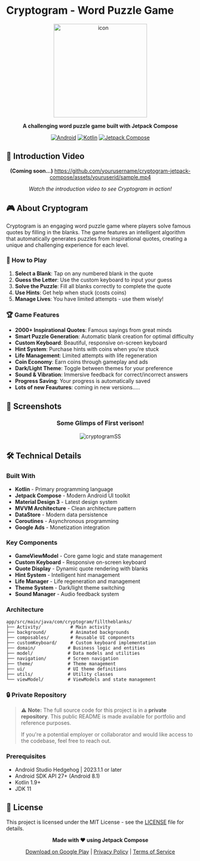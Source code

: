 # Cryptogram - Word Puzzle Game 

<div align="center">
<img width="250" height="250" alt="icon" src="https://github.com/user-attachments/assets/b7e9b441-caf8-48af-9062-d55d75a5cfa1" />


**A challenging word puzzle game built with Jetpack Compose**

[![Android](https://img.shields.io/badge/Android-API%2027+-green.svg)](https://developer.android.com/about/versions/android-14.0)
[![Kotlin](https://img.shields.io/badge/Kotlin-1.9+-blue.svg)](https://kotlinlang.org/)
[![Jetpack Compose](https://img.shields.io/badge/Jetpack%20Compose-1.5+-orange.svg)](https://developer.android.com/jetpack/compose)

</div>

## 📱 Introduction Video

<div align="center">

**(Coming soon...)**
https://github.com/yourusername/cryptogram-jetpack-compose/assets/youruserid/sample.mp4

*Watch the introduction video to see Cryptogram in action!*

</div>

## 🎮 About Cryptogram

Cryptogram is an engaging word puzzle game where players solve famous quotes by filling in the blanks. The game features an intelligent algorithm that automatically generates puzzles from inspirational quotes, creating a unique and challenging experience for each level.

### 🎯 How to Play

1. **Select a Blank**: Tap on any numbered blank in the quote
2. **Guess the Letter**: Use the custom keyboard to input your guess
3. **Solve the Puzzle**: Fill all blanks correctly to complete the quote
4. **Use Hints**: Get help when stuck (costs coins)
5. **Manage Lives**: You have limited attempts - use them wisely!

### 🏆 Game Features

- **2000+ Inspirational Quotes**: Famous sayings from great minds
- **Smart Puzzle Generation**: Automatic blank creation for optimal difficulty
- **Custom Keyboard**: Beautiful, responsive on-screen keyboard
- **Hint System**: Purchase hints with coins when you're stuck
- **Life Management**: Limited attempts with life regeneration
- **Coin Economy**: Earn coins through gameplay and ads
- **Dark/Light Theme**: Toggle between themes for your preference
- **Sound & Vibration**: Immersive feedback for correct/incorrect answers
- **Progress Saving**: Your progress is automatically saved
- **Lots of new Feautures**: coming in new versions.....

## 📸 Screenshots

<div align="center">

### Some Glimps of First verison!

![cryptogramSS](https://github.com/user-attachments/assets/641f894a-275b-4df1-a1e0-15b8a5bebedc)

</div>

## 🛠️ Technical Details

### Built With

- **Kotlin** - Primary programming language
- **Jetpack Compose** - Modern Android UI toolkit
- **Material Design 3** - Latest design system
- **MVVM Architecture** - Clean architecture pattern
- **DataStore** - Modern data persistence
- **Coroutines** - Asynchronous programming
- **Google Ads** - Monetization integration

### Key Components

- **GameViewModel** - Core game logic and state management
- **Custom Keyboard** - Responsive on-screen keyboard
- **Quote Display** - Dynamic quote rendering with blanks
- **Hint System** - Intelligent hint management
- **Life Manager** - Life regeneration and management
- **Theme System** - Dark/light theme switching
- **Sound Manager** - Audio feedback system

### Architecture

```
app/src/main/java/com/cryptogram/filltheblanks/
├── Activity/           # Main activity
├── background/         # Animated backgrounds
├── composables/        # Reusable UI components
├── customKeyboard/     # Custom keyboard implementation
├── domain/            # Business logic and entities
├── model/             # Data models and utilities
├── navigation/        # Screen navigation
├── theme/             # Theme management
├── ui/                # UI theme definitions
├── utils/             # Utility classes
└── viewModel/         # ViewModels and state management
```

### 🔒 Private Repository

> ⚠️ **Note:** The full source code for this project is in a **private repository**. This public README is made available for portfolio and reference purposes.  
>  
> If you're a potential employer or collaborator and would like access to the codebase, feel free to reach out.



### Prerequisites

- Android Studio Hedgehog | 2023.1.1 or later
- Android SDK API 27+ (Android 8.1)
- Kotlin 1.9+
- JDK 11

## 📝 License

This project is licensed under the MIT License - see the [LICENSE](LICENSE) file for details.
<div align="center">

**Made with ❤️ using Jetpack Compose**

[Download on Google Play](https://play.google.com/store/apps/details?id=com.cryptogram.filltheblanks) | [Privacy Policy](PRIVACY.md) | [Terms of Service](TERMS.md)

</div>

